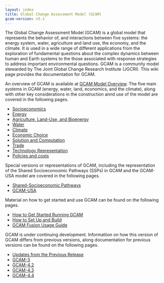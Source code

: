 ```yaml
---
layout: index
title: Global Change Assessment Model (GCAM)
gcam-version: v5.1
---
```


The Global Change Assessment Model (GCAM) is a global model that represents the behavior of, and interactions between five systems: the energy system, water, agriculture and land use, the economy, and the climate. It is used in a wide range of different applications from the exploration of fundamental questions about the complex dynamics between human and Earth systems to the those associated with response strategies to address important environmental questions. GCAM is a community model stewarded by The Joint Global Change Research Institute (JGCRI). This wiki page provides the documentation for GCAM.

An overview of GCAM is available at [GCAM Model Overview](overview.html). The five main systems in GCAM (energy, water, land, economics, and the climate), along with other key considerations in the construction annd use of the model are covered in the following pages.

* [Socioeconomics](macro-econ.html)
* [Energy](energy.html)
* [Agriculture, Land-Use, and Bioenergy](aglu.html)
* [Water](water.html)
* [Climate](hector.html) 
* [Economic Choice](choice.html)
* [Solution and Computation](solver.html)
* [Trade](trade.html)
* [Technology Representation](en_technologies.html)
* [Policies and costs](policies.html)

Special versions or representations of GCAM, including the representation of the Shared Socioeconoomic Pathways (SSPs) in  GCAM and the GCAM-USA model are covered in the following pages.

* [Shared-Socioeconomic Pathways](ssp.html)
* [GCAM-USA](gcam-usa.html)

Material on how to get started and use GCAM can be found on the following pages.

* [How to Get Started Running GCAM](user-guide.html)
* [How to Set Up and Build ](gcam-build.html)
* [GCAM Fusion Usage Guide](fusion.html)

GCAM is under continuing development. Informatiion on how this version of GCAM differs from previous versions, along documentation for previous versions can be found on the following pages.

* [Updates from the Previous Release](updates.html)
* [GCAM-3](v3.2/toc.html)
* [GCAM-4.2](v4.2/toc.html)
* [GCAM-4.3](v4.3/toc.html)
* [GCAM-4.4](v4.4/toc.html)